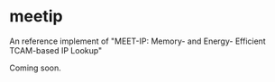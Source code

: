 # meetip
An reference implement  of "MEET-IP: Memory- and Energy- Efficient  TCAM-based IP Lookup"

Coming soon.
